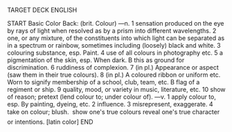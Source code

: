 TARGET DECK
ENGLISH

START
Basic
Color
Back: (brit. Colour) —n. 1 sensation produced on the eye by rays of light when resolved as by a prism into different wavelengths. 2 one, or any mixture, of the constituents into which light can be separated as in a spectrum or rainbow, sometimes including (loosely) black and white. 3 colouring substance, esp. Paint. 4 use of all colours in photography etc. 5 a pigmentation of the skin, esp. When dark. B this as ground for discrimination. 6 ruddiness of complexion. 7 (in pl.) Appearance or aspect (saw them in their true colours). 8 (in pl.) A coloured ribbon or uniform etc. Worn to signify membership of a school, club, team, etc. B flag of a regiment or ship. 9 quality, mood, or variety in music, literature, etc. 10 show of reason; pretext (lend colour to; under colour of). —v. 1 apply colour to, esp. By painting, dyeing, etc. 2 influence. 3 misrepresent, exaggerate. 4 take on colour; blush.  show one's true colours reveal one's true character or intentions. [latin color]
END
